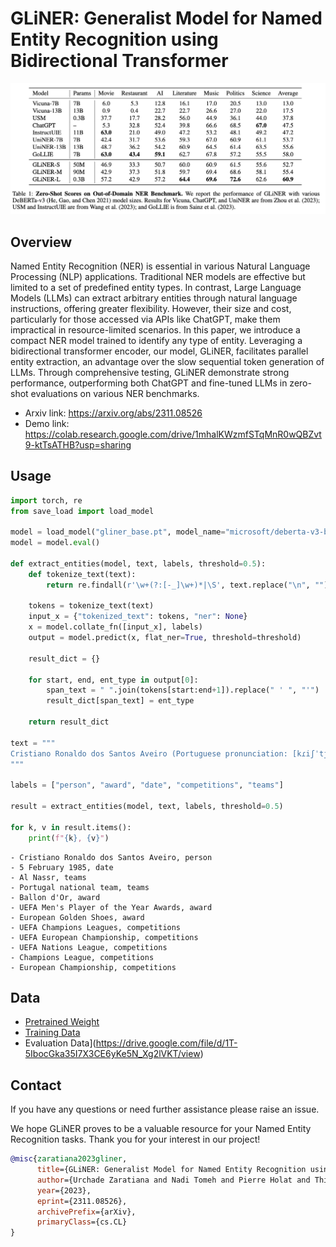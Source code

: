 # GLiNER: Generalist Model for Named Entity Recognition using Bidirectional Transformer

![GLiNER Logo](image.png)

## Overview
Named Entity Recognition (NER) is essential in various Natural Language Processing (NLP) applications. Traditional NER models are effective but limited to a set of predefined entity types. In contrast, Large Language Models (LLMs) can extract arbitrary entities through natural language instructions, offering greater flexibility. However, their size and cost, particularly for those accessed via APIs like ChatGPT, make them impractical in resource-limited scenarios. In this paper, we introduce a compact NER model trained to identify any type of entity. Leveraging a bidirectional transformer encoder, our model, GLiNER, facilitates parallel entity extraction, an advantage over the slow sequential token generation of LLMs. Through comprehensive testing, GLiNER demonstrate strong performance, outperforming both ChatGPT and fine-tuned LLMs in zero-shot evaluations on various NER benchmarks.
- Arxiv link: https://arxiv.org/abs/2311.08526
- Demo link: https://colab.research.google.com/drive/1mhalKWzmfSTqMnR0wQBZvt9-ktTsATHB?usp=sharing

## Usage
```python
import torch, re
from save_load import load_model

model = load_model("gliner_base.pt", model_name="microsoft/deberta-v3-base")
model = model.eval()

def extract_entities(model, text, labels, threshold=0.5):
    def tokenize_text(text):
        return re.findall(r'\w+(?:[-_]\w+)*|\S', text.replace("\n", ""))

    tokens = tokenize_text(text)
    input_x = {"tokenized_text": tokens, "ner": None}
    x = model.collate_fn([input_x], labels)
    output = model.predict(x, flat_ner=True, threshold=threshold)

    result_dict = {}

    for start, end, ent_type in output[0]:
        span_text = " ".join(tokens[start:end+1]).replace(" ' ", "'")
        result_dict[span_text] = ent_type

    return result_dict

text = """
Cristiano Ronaldo dos Santos Aveiro (Portuguese pronunciation: [kɾiʃˈtjɐnu ʁɔˈnaldu]; born 5 February 1985) is a Portuguese professional footballer who plays as a forward for and captains both Saudi Pro League club Al Nassr and the Portugal national team. Widely regarded as one of the greatest players of all time, Ronaldo has won five Ballon d'Or awards,[note 3] a record three UEFA Men's Player of the Year Awards, and four European Golden Shoes, the most by a European player. He has won 33 trophies in his career, including seven league titles, five UEFA Champions Leagues, the UEFA European Championship and the UEFA Nations League. Ronaldo holds the records for most appearances (183), goals (140) and assists (42) in the Champions League, goals in the European Championship (14), international goals (128) and international appearances (205). He is one of the few players to have made over 1,200 professional career appearances, the most by an outfield player, and has scored over 850 official senior career goals for club and country, making him the top goalscorer of all time.
"""

labels = ["person", "award", "date", "competitions", "teams"]

result = extract_entities(model, text, labels, threshold=0.5)

for k, v in result.items():
    print(f"{k}, {v}")
```

```
- Cristiano Ronaldo dos Santos Aveiro, person
- 5 February 1985, date
- Al Nassr, teams
- Portugal national team, teams
- Ballon d'Or, award
- UEFA Men's Player of the Year Awards, award
- European Golden Shoes, award
- UEFA Champions Leagues, competitions
- UEFA European Championship, competitions
- UEFA Nations League, competitions
- Champions League, competitions
- European Championship, competitions
```

## Data
- [Pretrained Weight](https://drive.google.com/file/d/100aMdyzk5EC6Rl2kzLmLvMKbHz3Btt34/view?usp=sharing)
- [Training Data](https://drive.google.com/file/d/1MKDx73hzm9sFByJMBJhHqEuBeJzW5TsL/view?usp=sharing)
- Evaluation Data](https://drive.google.com/file/d/1T-5IbocGka35I7X3CE6yKe5N_Xg2lVKT/view)

## Contact
If you have any questions or need further assistance please raise an issue.

We hope GLiNER proves to be a valuable resource for your Named Entity Recognition tasks. Thank you for your interest in our project!

```bibtex
@misc{zaratiana2023gliner,
      title={GLiNER: Generalist Model for Named Entity Recognition using Bidirectional Transformer}, 
      author={Urchade Zaratiana and Nadi Tomeh and Pierre Holat and Thierry Charnois},
      year={2023},
      eprint={2311.08526},
      archivePrefix={arXiv},
      primaryClass={cs.CL}
}
```
